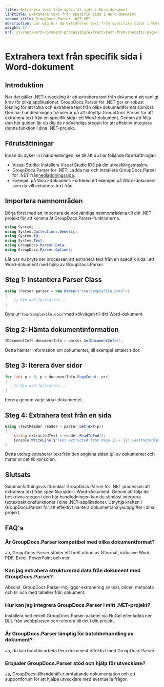 ```yaml
---
title: Extrahera text från specifik sida i Word-dokument
linktitle: Extrahera text från specifik sida i Word-dokument
second_title: GroupDocs.Parser .NET API
description: Lär dig hur du extraherar text från specifika sidor i Word-dokument med GroupDocs.Parser för .NET. Integrera textextraktionsfunktioner i ditt .NET.
weight: 17
url: /sv/net/word-document-processing/extract-text-from-specific-page-in-word-document/
---
```


# Extrahera text från specifik sida i Word-dokument

## Introduktion
När det gäller .NET-utveckling är att extrahera text från dokument ett vanligt krav för olika applikationer. GroupDocs.Parser för .NET ger en robust lösning för att tolka och extrahera text från olika dokumentformat sömlöst. Den här handledningen fokuserar på att utnyttja GroupDocs.Parser för att extrahera text från en specifik sida i ett Word-dokument. Genom att följa den här guiden lär du dig de nödvändiga stegen för att effektivt integrera denna funktion i dina .NET-projekt.
## Förutsättningar
Innan du dyker in i handledningen, se till att du har följande förutsättningar:
- Visual Studio: Installera Visual Studio IDE på din utvecklingsmaskin.
-  GroupDocs.Parser for .NET: Ladda ner och installera GroupDocs.Parser for .NET från[nedladdningssida](https://releases.groupdocs.com/parser/net/).
- Exempel på Word-dokument: Förbered ett exempel på Word-dokument som du vill extrahera text från.

## Importera namnområden
Börja först med att importera de nödvändiga namnområdena till ditt .NET-projekt för att komma åt GroupDocs.Parser-funktionerna.
```csharp
using System;
using System.Collections.Generic;
using System.IO;
using System.Text;
using GroupDocs.Parser.Data;
using GroupDocs.Parser.Options;
```

Låt oss nu bryta ner processen att extrahera text från en specifik sida i ett Word-dokument med hjälp av GroupDocs.Parser.
## Steg 1: Instantiera Parser Class
```csharp
using (Parser parser = new Parser("YourSampleFile.docx"))
{
    // Din kod fortsätter...
}
```
 Byta ut`"YourSampleFile.docx"`med sökvägen till ditt Word-dokument.
## Steg 2: Hämta dokumentinformation
```csharp
IDocumentInfo documentInfo = parser.GetDocumentInfo();
```
Detta hämtar information om dokumentet, till exempel antalet sidor.
## Steg 3: Iterera över sidor
```csharp
for (int p = 0; p < documentInfo.PageCount; p++)
{
    // Din kod fortsätter...
}
```
Iterera genom varje sida i dokumentet.
## Steg 4: Extrahera text från en sida
```csharp
using (TextReader reader = parser.GetText(p))
{
    string extractedText = reader.ReadToEnd();
    Console.WriteLine($"Text extracted from Page {p + 1}: {extractedText}");
}
```
Detta utdrag extraherar text från den angivna sidan (`p`) av dokumentet och matar ut det till konsolen.

## Slutsats
Sammanfattningsvis förenklar GroupDocs.Parser för .NET processen att extrahera text från specifika sidor i Word-dokument. Genom att följa de beskrivna stegen i den här handledningen kan du sömlöst integrera textextraktionsfunktioner i dina .NET-applikationer. Utnyttja kraften i GroupDocs.Parser för att effektivt hantera dokumentanalysuppgifter i dina projekt.

## FAQ's
### Är GroupDocs.Parser kompatibel med olika dokumentformat?
Ja, GroupDocs.Parser stöder ett brett utbud av filformat, inklusive Word, PDF, Excel, PowerPoint och mer.
### Kan jag extrahera strukturerad data från dokument med GroupDocs.Parser?
Absolut, GroupDocs.Parser möjliggör extrahering av text, bilder, metadata och till och med tabeller från dokument.
### Hur kan jag integrera GroupDocs.Parser i mitt .NET-projekt?
Installera helt enkelt GroupDocs.Parser-paketet via NuGet eller ladda ner DLL från webbplatsen och referera till det i ditt projekt.
### Är GroupDocs.Parser lämplig för batchbehandling av dokument?
Ja, du kan batchbearbeta flera dokument effektivt med GroupDocs.Parser.
### Erbjuder GroupDocs.Parser stöd och hjälp för utvecklare?
Ja, GroupDocs tillhandahåller omfattande dokumentation och ett supportforum för att hjälpa utvecklare med eventuella frågor.